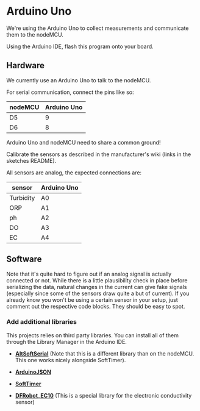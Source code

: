 # Arduino Uno

We're using the Arduino Uno to collect measurements and communicate them to the nodeMCU.

Using the Arduino IDE, flash this program onto your board.


## Hardware

We currently use an Arduino Uno to talk to the nodeMCU.

For serial communication, connect the pins like so:

| nodeMCU | Arduino Uno |
|---------|-------------|
| D5      | 9           |
| D6      | 8           |

Arduino Uno and nodeMCU need to share a common ground!

Calibrate the sensors as described in the manufacturer's wiki (links in the sketches README).

All sensors are analog, the expected connections are:

| sensor | Arduino Uno |
|-------|---------|
|  Turbidity | A0           |
| ORP | A1 |
|ph | A2 |
| DO | A3 |
| EC | A4 |


## Software

Note that it's quite hard to figure out if an analog signal is actually connected or not. While there is a little plausibility check in place before serializing the data, natural changes in the current can give fake signals (especially since some of the sensors draw quite a but of current).
If you already know you won't be using a certain sensor in your setup, just comment out the respective code blocks. They should be easy to spot.

### Add additional libraries
This projects relies on third party libraries. You can install all of them through the Library Manager in the Arduino IDE.

- [**AltSoftSerial**](https://github.com/PaulStoffregen/AltSoftSerial) (Note that this is a different library than on the nodeMCU. This one works nicely alongside SoftTimer).
- [**ArduinoJSON**](https://github.com/bblanchon/ArduinoJson)
- [**SoftTimer**](https://github.com/prampec/arduino-softtimer)

- [**DFRobot_EC10**](https://github.com/DFRobot/DFRobot_EC/) (This is a special library for the electronic conductivity sensor)

